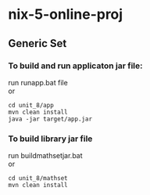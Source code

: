 # nix-5-online-proj
## Generic Set
### To build and run applicaton jar file:
   run runapp.bat file  
or  

    cd unit_8/app
    mvn clean install
    java -jar target/app.jar
### To build library jar file
run buildmathsetjar.bat  
or

    cd unit_8/mathset
    mvn clean install
